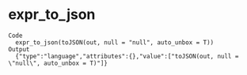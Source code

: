 # expr_to_json

    Code
      expr_to_json(toJSON(out, null = "null", auto_unbox = T))
    Output
      {"type":"language","attributes":{},"value":["toJSON(out, null = \"null\", auto_unbox = T)"]} 

